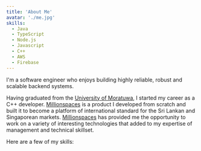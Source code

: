 ```yaml
---
title: 'About Me'
avatar: './me.jpg'
skills:
  - Java
  - TypeScript
  - Node.js
  - Javascript
  - C++
  - AWS
  - Firebase
---
```


I'm a software engineer who enjoys building highly reliable, robust and scalable backend systems.

Having graduated from the [University of Moratuwa](https://www.mrt.ac.lk/web/), I started my career as a C++ developer.
[Millionspaces](https://www.millionspaces.com/) is a product I developed from scratch and built it to become a platform of international standard for the Sri Lankan and Singaporean markets. [Millionspaces](https://www.millionspaces.com/) has provided me the opportunity to work on a variety of interesting technologies that added to my expertise of management and technical skillset.

Here are a few of my skills:
